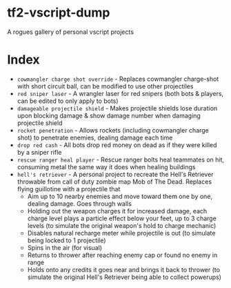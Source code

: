 # tf2-vscript-dump
A rogues gallery of personal vscript projects

# Index
* ``cowmangler charge shot override`` - Replaces cowmangler charge-shot with short circuit ball, can be modified to use other projectiles
* ``red sniper laser`` - A wrangler laser for red snipers (both bots & players, can be edited to only apply to bots)
* ``damageable projectile shield`` - Makes projectile shields lose duration upon blocking damage & show damage number when damaging projectile shield
* ``rocket penetration`` - Allows rockets (including cowmangler charge shot) to penetrate enemies, dealing damage each time
* ``drop red cash`` - All bots drop red money on dead as if they were killed by a sniper rifle
* ``rescue ranger heal player`` - Rescue ranger bolts heal teammates on hit, consuming metal the same way it does when healing buildings
* ``hell's retriever`` - A personal project to recreate the Hell's Retriever throwable from call of duty zombie map Mob of The Dead. Replaces flying guillotine with a projectile that
  - Aim up to 10 nearby enemies and move toward them one by one, dealing damage. Goes through walls
  - Holding out the weapon charges it for increased damage, each charge level plays a particle effect below your feet, up to 3 charge levels (to simulate the original weapon's hold to charge mechanic)
  - Disables natural recharge meter while projectile is out (to simulate being locked to 1 projectile)
  - Spins in the air (for visual)
  - Returns to thrower after reaching enemy cap or found no enemy in range
  - Holds onto any credits it goes near and brings it back to thrower (to simulate the original Hell's Retriever being able to collect powerups)
